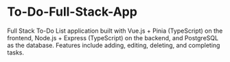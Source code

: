 # To-Do-Full-Stack-App
Full Stack To-Do List application built with Vue.js + Pinia (TypeScript) on the frontend, Node.js + Express (TypeScript) on the backend, and PostgreSQL as the database. Features include adding, editing, deleting, and completing tasks.
